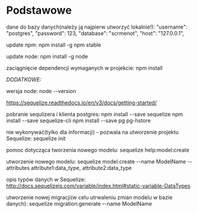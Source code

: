 # Podstawowe

dane do bazy danych(należy ją najpierw utworzyć lokalnie!):
"username": "postgres",
"password": 123,
"database": "scrmenot",
"host": "127.0.0.1",

update npm:
npm install -g npm stable

update node:
npm install -g node

zaciągnięcie dependencji wymaganych w projekcie:
npm install


*DODATKOWE:*


wersja node:
node --version

https://sequelize.readthedocs.io/en/v3/docs/getting-started/

pobranie sequlizera i klienta postgres:
npm install --save sequelize
npm install --save sequelize-cli
npm install --save pg pg-hstore

nie wykonywać(tylko dla informacji) - pozwala na utworzenie projektu Sequelize:
sequelize init

pomoc dotycząca tworzenia nowego modelu:
sequelize help:model:create

utworzenie nowego modelu:
sequelize model:create --name ModelName --attributes attribute1:data_type, attribute2:data_type

opis typów danych w Sequelize:
http://docs.sequelizejs.com/variable/index.html#static-variable-DataTypes

utworzenie nowej migracji(w celu utrwaleniu zmian modelu w bazie danych):
sequelize migration:generate --name ModelName
